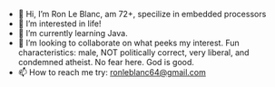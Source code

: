 - 👋 Hi, I’m Ron Le Blanc, am 72+, specilize in embedded processors
- 👀 I’m interested in life!
- 🌱 I’m currently learning Java.
- 💞️ I’m looking to collaborate on what peeks my interest. Fun characteristics: male, NOT politically correct, very liberal, and condemned atheist. No fear here. God is good. 
- 📫 How to reach me try:  ronleblanc64@gmail.com 

<!---
ronleblanc64/ronleblanc64 is a ✨ special ✨ repository because its `README.md` (this file) appears on your GitHub profile.
You can click the Preview link to take a look at your changes.
--->
